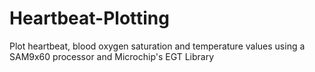 # Heartbeat-Plotting
Plot heartbeat, blood oxygen saturation and temperature values using a SAM9x60 processor and Microchip's EGT Library
